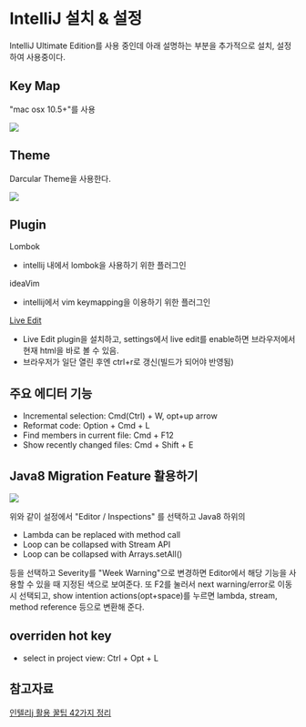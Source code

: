 # IntelliJ 설치 & 설정

IntelliJ Ultimate Edition를 사용 중인데 아래 설명하는 부분을 추가적으로 설치, 설정하여 사용중이다.

## Key Map

"mac osx 10.5+"를 사용

![](https://api.monosnap.com/rpc/file/download?id=7sak069xsiMSgJ9JfPzEat9sIiATYf)

## 	Theme

Darcular Theme을 사용한다.

![](https://api.monosnap.com/rpc/file/download?id=DmylUbMuxXoCvslvbdpcayJWzfVmem)

## Plugin

Lombok
- intellij 내에서 lombok을 사용하기 위한 플러그인

ideaVim
- intellij에서 vim keymapping을 이용하기 위한 플러그인

[Live Edit](http://blog.jetbrains.com/webide/2012/08/liveedit-plugin-features-in-detail/)
- Live Edit plugin을 설치하고, settings에서 live edit를 enable하면 브라우저에서 현재 html을 바로 볼 수 있음.
- 브라우저가 일단 열린 후엔 ctrl+r로 갱신(빌드가 되어야 반영됨)

## 주요 에디터 기능

- Incremental selection: Cmd(Ctrl) + W, opt+up arrow
- Reformat code: Option + Cmd + L
- Find members in current file: Cmd + F12
- Show recently changed files: Cmd + Shift + E
    
## Java8 Migration Feature 활용하기

![](https://api.monosnap.com/rpc/file/download?id=NpP7RcK6c8N6cuNSpqQMUqdLG5jMNv)

위와 같이 설정에서 "Editor / Inspections" 를 선택하고 Java8 하위의 

- Lambda can be replaced with method call
- Loop can be collapsed with Stream API
- Loop can be collapsed with Arrays.setAll()

등을 선택하고 Severity를 "Week Warning"으로 변경하면 Editor에서 해당 기능을 사용할 수 있을 때 지정된 색으로 보여준다. 또 F2를 눌러서 next warning/error로 이동시 선택되고, show intention actions(opt+space)를 누르면 lambda, stream, method reference 등으로 변환해 준다.

## overriden hot key

- select in project view: Ctrl + Opt + L

## 참고자료
[인텔리j 활용 꿀팁 42가지 정리](http://www.popit.kr/인텔리j-활용-꿀팁-42가지-정리/)